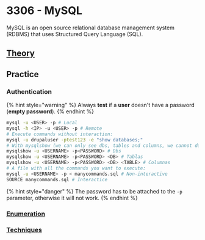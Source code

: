 # 3306 - MySQL

MySQL is an open source relational database management system (RDBMS) that uses Structured Query Language (SQL).

## [Theory](theory-mysql.md)

## Practice

### Authentication

{% hint style="warning" %}
Always **test** if a **user** doesn't have a password (**empty password**).
{% endhint %}

```bash
mysql -u <USER> -p # Local
mysql -h <IP> -u <USER> -p # Remote
# Execute commands without interaction:
mysql -u drupaluser -ptest123 -e "show databases;"
# With mysqlshow (we can only see dbs, tables and columns, we cannot dumpear info)
mysqlshow -u <USERNAME> -p<PASSWORD> # Dbs
mysqlshow -u <USERNAME> -p<PASSWORD> <DB> # Tablas
mysqlshow -u <USERNAME> -p<PASSWORD> <DB> <TABLE> # Columnas
# A file with all the commands you want to execute:
mysql -u <USERNAME> -p < manycommands.sql # Non-interactive
SOURCE manycommands.sql # Interactice
```

{% hint style="danger" %}
The password has to be attached to the `-p` parameter, otherwise it will not work.
{% endhint %}

### [Enumeration](enumeration-mysql.md)

### [Techniques](techniques-mysql.md)
